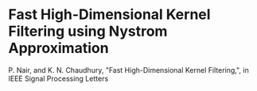 # Fast High-Dimensional Kernel Filtering using Nystrom Approximation

P. Nair, and K. N. Chaudhury, "Fast High-Dimensional Kernel Filtering,", in IEEE Signal Processing Letters
